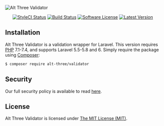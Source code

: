 ![Alt Three Validator](https://user-images.githubusercontent.com/2829600/71490851-0e7a0480-2825-11ea-8ece-efc104c7c64f.png)

<p align="center">
<a href="https://github.styleci.io/repos/38510192"><img src="https://github.styleci.io/repos/38510192/shield?branch=master" alt="StyleCI Status"></img></a>
<a href="https://travis-ci.org/AltThree/Validator"><img src="https://img.shields.io/travis/AltThree/Validator/master.svg?style=flat-square" alt="Build Status"></img></a>
<a href="LICENSE"><img src="https://img.shields.io/badge/license-MIT-brightgreen.svg?style=flat-square" alt="Software License"></img></a>
<a href="https://github.com/AltThree/Validator/releases"><img src="https://img.shields.io/github/release/AltThree/Validator.svg?style=flat-square" alt="Latest Version"></img></a>
</p>


## Installation

Alt Three Validator is a validation wrapper for Laravel. This version requires [PHP](https://php.net) 7.1-7.4, and supports Laravel 5.5-5.8 and 6. Simply require the package using [Composer](https://getcomposer.org):

```bash
$ composer require alt-three/validator
```


## Security

Our full security policy is available to read [here](https://github.com/AltThree/Validator/security/policy).


## License

Alt Three Validator is licensed under [The MIT License (MIT)](LICENSE).
